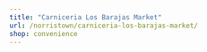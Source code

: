```yaml
---
title: "Carniceria Los Barajas Market"
url: /norristown/carniceria-los-barajas-market/
shop: convenience
---
```

